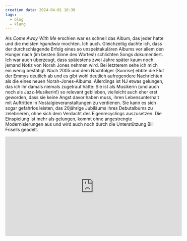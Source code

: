 ```yaml
---
creation date: 2024-04-01 18:30
tags:
  - blog
  - klang
---
```

Als _Come Away With Me_ erschien war es schnell das Album, das jeder hatte und die meisten _irgendwie_ mochten. Ich auch. Gleichzeitig dachte ich, dass der durchschlagende Erfolg eines so unspektakulären Albums vor allem den Hunger nach (im besten Sinne des Wortes!) schlichten Songs dokumentiert. Ich war auch überzeugt, dass spätestens zwei Jahre später kaum noch jemand Notiz von Norah Jones nehmen wird.
Bei letzterem sehe ich mich ein wenig bestätigt. Nach 2005 und dem Nachfolger (Sunrise) ebbte die Flut der Emmys deutlich ab und es gibt wohl deutlich aufregendere Nachrichten als die eines neuen Norah-Jones-Albums. Allerdings ist NJ etwas gelungen, das ich ihr damals niemals zugetraut hätte: Sie ist als Musikerin (und auch noch als Jazz-Musikerin!) so relevant geblieben, vielleicht auch eher erst geworden, dass sie keine Angst davor haben muss, ihren Lebensunterhalt mit Auftritten in Nostalgieveranstaltungen zu verdienen. Sie kann es sich sogar gefahrlos leisten, das 20jährige Jubiläums ihres Debutalbums zu zelebrieren, ohne sich dem Verdacht des Eigenrecyclings auszusetzen.
Die Einspielung ist mehr als gelungen, kommt ohne angestrengte Modernisierungen aus und wird auch noch durch die Unterstützung Bill Frisells geadelt.

<iframe width="560" height="315" src="https://www.youtube.com/embed/Sx1RgCjmvfg?si=CP7XMfV2pnwaI9Rw" title="YouTube video player" frameborder="0" allow="accelerometer; autoplay; clipboard-write; encrypted-media; gyroscope; picture-in-picture; web-share" referrerpolicy="strict-origin-when-cross-origin" allowfullscreen></iframe>